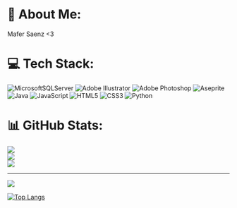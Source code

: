 # 💫 About Me:
Mafer Saenz <3



# 💻 Tech Stack:
![MicrosoftSQLServer](https://img.shields.io/badge/Microsoft%20SQL%20Sever-CC2927?style=for-the-badge&logo=microsoft%20sql%20server&logoColor=white) ![Adobe Illustrator](https://img.shields.io/badge/adobeillustrator-%23FF9A00.svg?style=for-the-badge&logo=adobeillustrator&logoColor=white) ![Adobe Photoshop](https://img.shields.io/badge/adobephotoshop-%2331A8FF.svg?style=for-the-badge&logo=adobephotoshop&logoColor=white) ![Aseprite](https://img.shields.io/badge/Aseprite-FFFFFF?style=for-the-badge&logo=Aseprite&logoColor=#7D929E) ![Java](https://img.shields.io/badge/java-%23ED8B00.svg?style=for-the-badge&logo=java&logoColor=white) ![JavaScript](https://img.shields.io/badge/javascript-%23323330.svg?style=for-the-badge&logo=javascript&logoColor=%23F7DF1E) ![HTML5](https://img.shields.io/badge/html5-%23E34F26.svg?style=for-the-badge&logo=html5&logoColor=white) ![CSS3](https://img.shields.io/badge/css3-%231572B6.svg?style=for-the-badge&logo=css3&logoColor=white) ![Python](https://img.shields.io/badge/python-3670A0?style=for-the-badge&logo=python&logoColor=ffdd54)
# 📊 GitHub Stats:
![](https://github-readme-stats.vercel.app/api?username=msaenzy&theme=nightowl&hide_border=true&include_all_commits=false&count_private=false)<br/>
![](https://github-readme-streak-stats.herokuapp.com/?user=msaenzy&theme=nightowl&hide_border=true)<br/>
![](https://github-readme-stats.vercel.app/api/top-langs/?username=msaenzy&theme=nightowl&hide_border=true&include_all_commits=false&count_private=false&layout=compact)

---
[![](https://visitcount.itsvg.in/api?id=msaenzy&icon=0&color=0)](https://visitcount.itsvg.in)

<!-- Proudly created with GPRM ( https://gprm.itsvg.in ) -->

[![Top Langs](https://github-readme-stats.vercel.app/api/top-langs/?username=msaenzy&layout=donut)](https://github.com/anuraghazra/github-readme-stats)











<!--

##heyyyy
[![Top Langs](https://github-readme-stats.vercel.app/api/top-langs/?username=anuraghazra&layout=donut)](https://github.com/msaenzy/github-readme-stats)
**msaenzy/msaenzy** is a ✨ _special_ ✨ repository because its `README.md` (this file) appears on your GitHub profile.

Here are some ideas to get you started:

- 🔭 I’m currently working on ...
- 🌱 I’m currently learning ...
- 👯 I’m looking to collaborate on ...
- 🤔 I’m looking for help with ...
- 💬 Ask me about ...
- 📫 How to reach me: ...
- 😄 Pronouns: she/her
- ⚡ Fun fact: ...
-->
